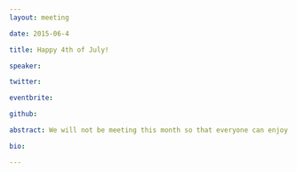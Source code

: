 ```yaml
---
layout: meeting

date: 2015-06-4

title: Happy 4th of July!

speaker:

twitter:

eventbrite:

github:

abstract: We will not be meeting this month so that everyone can enjoy the long 4th of July weekend.  See you all next month.

bio:

---
```

